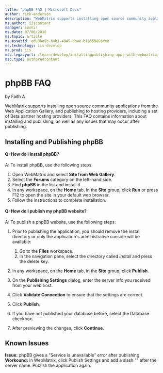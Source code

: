 ```yaml
---
title: "phpBB FAQ | Microsoft Docs"
author: rick-anderson
description: "WebMatrix supports installing open source community applications from the Web Application Gallery, and publishing to hosting providers, including a set of Be..."
ms.author: iiscontent
manager: soshir
ms.date: 07/06/2010
ms.topic: article
ms.assetid: ed03be9b-b0b1-4845-bb4e-b1355989af0d
ms.technology: iis-develop
ms.prod: iis
msc.legacyurl: /learn/develop/installingpublishing-apps-with-webmatrix/phpbb-faq
msc.type: authoredcontent
---
```

phpBB FAQ
====================
by Faith A

WebMatrix supports installing open source community applications from the Web Application Gallery, and publishing to hosting providers, including a set of Beta partner hosting providers. This FAQ contains information about installing and publishing, as well as any issues that may occur after publishing.

## Installing and Publishing phpBB

#### Q: How do I install phpBB?

A: To install phpBB, use the following steps:

1. Open WebMatrix and select **Site from Web Gallery**.
2. Select the **Forums** category on the left-hand side.
3. Find **phpBB** in the list and install it.
4. In any workspace, on the **Home** tab, in the **Site** group, click **Run** or press F12 to open the site in your default web browser.
5. Follow the instructions to complete installation.

#### Q: How do I publish my phpBB website?

A: To publish a phpBB website, use the following steps:

1. Prior to publishing the application, you should remove the install directory or only the application's administrative console will be available: 

    1. Go to the **Files** workspace.
    2. In the navigation pane, select the directory called *install* and press the delete key.
2. In any workspace, on the **Home** tab, in the **Site** group, click **Publish**.
3. On the **Publishing Settings** dialog, enter the server info you received from your web host.
4. Click **Validate Connection** to ensure that the settings are correct.
5. Click **Publish**.
6. If you have not published your database before, select the Database checkbox.
7. After previewing the changes, click **Continue**.

## Known Issues

**Issue:** phpBB gives a "Service is unavailable" error after publishing  
**Workound:** In WebMatrix, click Publish Settings and add a slash "\" after the server name. Publish the application again.